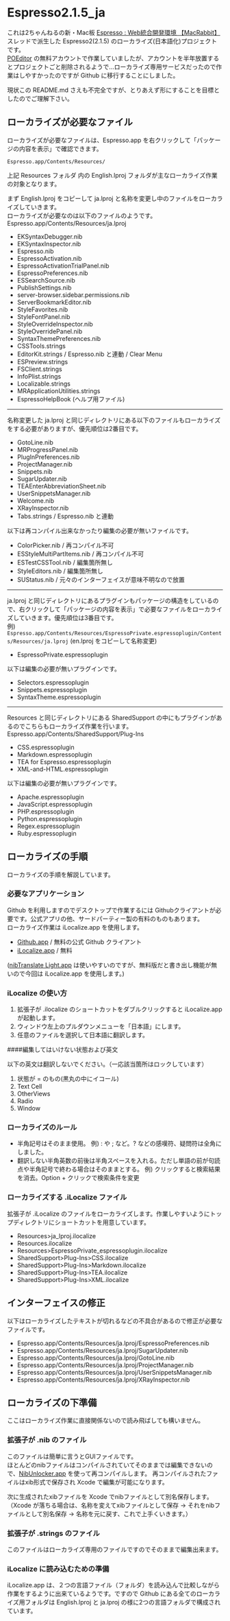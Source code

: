 Espresso2.1.5_ja
============
これは2ちゃんねるの新・Mac板 [Espresso : Web統合開発環境 【MacRabbit】](http://anago.2ch.net/test/read.cgi/mac/1321757964/) スレッドで派生した Espresso2(2.1.5) のローカライズ(日本語化)プロジェクトです。  
[POEditor](https://poeditor.com/) の無料アカウントで作業していましたが、アカウントを半年放置するとプロジェクトごと削除されるようで…ローカライズ専用サービスだったので作業はしやすかったのですが Github に移行することにしました。

現状この README.md さえも不完全ですが、とりあえず形にすることを目標としたのでご理解下さい。


ローカライズが必要なファイル
----------------------

ローカライズが必要なファイルは、Espresso.app を右クリックして「パッケージの内容を表示」で確認できます。  

`Espresso.app/Contents/Resources/`

上記 Resources フォルダ 内の English.lproj フォルダが主なローカライズ作業の対象となります。

まず English.lproj をコピーして ja.lproj と名称を変更し中のファイルをローカライズしていきます。  
ローカライズが必要なのは以下のファイルのようです。  
Espresso.app/Contents/Resources/ja.lproj

- EKSyntaxDebugger.nib
- EKSyntaxInspector.nib
- Espresso.nib
- EspressoActivation.nib
- EspressoActivationTrialPanel.nib
- EspressoPreferences.nib
- ESSearchSource.nib
- PublishSettings.nib
- server-browser.sidebar.permissions.nib
- ServerBookmarkEditor.nib
- StyleFavorites.nib
- StyleFontPanel.nib
- StyleOverrideInspector.nib
- StyleOverridePanel.nib
- SyntaxThemePreferences.nib
- CSSTools.strings
- EditorKit.strings  / Espresso.nib と連動 / Clear Menu
- ESPreview.strings
- FSClient.strings
- InfoPlist.strings
- Localizable.strings
- MRApplicationUtilities.strings
- EspressoHelpBook (ヘルプ用ファイル)

- - -
名称変更した ja.lproj と同じディレクトリにある以下のファイルもローカライズをする必要がありますが、優先順位は2番目です。  

- GotoLine.nib
- MRProgressPanel.nib
- PlugInPreferences.nib
- ProjectManager.nib
- Snippets.nib
- SugarUpdater.nib
- TEAEnterAbbreviationSheet.nib
- UserSnippetsManager.nib
- Welcome.nib
- XRayInspector.nib
- Tabs.strings / Espresso.nib と連動

以下は再コンパイル出来なかったり編集の必要が無いファイルです。

- ColorPicker.nib / 再コンパイル不可
- ESStyleMultiPartItems.nib / 再コンパイル不可
- ESTestCSSTool.nib / 編集箇所無し
- StyleEditors.nib / 編集箇所無し
- SUStatus.nib / 元々のインターフェイスが意味不明なので放置


- - -
ja.lproj と同じディレクトリにあるプラグインもパッケージの構造をしているので、右クリックして「パッケージの内容を表示」で必要なファイルをローカライズしていきます。優先順位は3番目です。  
例) `Espresso.app/Contents/Resources/EspressoPrivate.espressoplugin/Contents/Resources/ja.lproj` (en.lproj をコピーして名称変更)

- EspressoPrivate.espressoplugin


以下は編集の必要が無いプラグインです。

- Selectors.espressoplugin
- Snippets.espressoplugin
- SyntaxTheme.espressoplugin

- - -
Resources と同じディレクトリにある SharedSupport の中にもプラグインがあるのでこちらもローカライズ作業を行います。  
Espresso.app/Contents/SharedSupport/Plug-Ins

- CSS.espressoplugin
- Markdown.espressoplugin
- TEA for Espresso.espressoplugin
- XML-and-HTML.espressoplugin

以下は編集の必要が無いプラグインです。

- Apache.espressoplugin
- JavaScript.espressoplugin
- PHP.espressoplugin
- Python.espressoplugin
- Regex.espressoplugin
- Ruby.espressoplugin


ローカライズの手順
--------------

ローカライズの手順を解説しています。

### 必要なアプリケーション

Github を利用しますのでデスクトップで作業するには Githubクライアントが必要です。公式アプリの他、サードパーティー製の有料のものもあります。  
ローカライズ作業は iLocalize.app を使用します。

- [Github.app](https://mac.github.com) / 無料の公式 Github クライアント
- [iLocalize.app](https://itunes.apple.com/jp/app/ilocalize/id437165919?mt=12) / 無料

([nibTranslate Light.app](https://itunes.apple.com/jp/app/nibtranslate-light/id419607106?mt=12) は使いやすいのですが、無料版だと書き出し機能が無いので今回は iLocalize.app を使用します。)

### iLocalize の使い方

1. 拡張子が .ilocalize のショートカットをダブルクリックすると iLocalize.app が起動します。 
2. ウィンドウ左上のプルダウンメニューを「日本語」にします。
3. 任意のファイルを選択して日本語に翻訳します。

####編集してはいけない状態および英文

以下の英文は翻訳しないでください。（一応該当箇所はロックしています）

1. 状態が = のもの(黒丸の中にイコール)
2. Text Cell
3. OtherViews
4. Radio
5. Window

### ローカライズのルール

- 半角記号はそのまま使用。 例) : や ; など。? などの感嘆符、疑問符は全角にしました。
- 翻訳しない半角英数の前後は半角スペースを入れる。ただし単語の前が句読点や半角記号で終わる場合はそのままとする。 例) クリックすると検索結果を消去。Option + クリックで検索条件を変更

### ローカライズする .iLocalize ファイル
拡張子が .iLocalize のファイルをローカライズします。作業しやすいようにトップディレクトリにショートカットを用意しています。  

- Resources>ja_lproj.ilocalize
- Resources.ilocalize
- Resources>EspressoPrivate_espressoplugin.ilocalize
- SharedSupport>Plug-Ins>CSS.ilocalize
- SharedSupport>Plug-Ins>Markdown.ilocalize
- SharedSupport>Plug-Ins>TEA.ilocalize
- SharedSupport>Plug-Ins>XML.ilocalize


インターフェイスの修正
-----------------

以下はローカライズしたテキストが切れるなどの不具合があるので修正が必要なファイルです。

- Espresso.app/Contents/Resources/ja.lproj/EspressoPreferences.nib
- Espresso.app/Contents/Resources/ja.lproj/SugarUpdater.nib
- Espresso.app/Contents/Resources/ja.lproj/GotoLine.nib
- Espresso.app/Contents/Resources/ja.lproj/ProjectManager.nib
- Espresso.app/Contents/Resources/ja.lproj/UserSnippetsManager.nib
- Espresso.app/Contents/Resources/ja.lproj/XRayInspector.nib


ローカライズの下準備
---------------

ここはローカライズ作業に直接関係ないので読み飛ばしても構いません。

### 拡張子が .nib のファイル
このファイルは簡単に言うとGUIファイルです。  
ほとんどのnibファイルはコンパイルされていてそのままでは編集できないので、[NibUnlocker.app](http://www.charlessoft.com) を使って再コンパイルします。
再コンパイルされたファイルはxib形式で保存され Xcode で編集が可能になります。

次に生成されたxibファイルを Xcode でnibファイルとして別名保存します。（Xcode が落ちる場合は、名称を変えてxibファイルとして保存 → それをnibファイルとして別名保存 → 名称を元に戻す、これで上手くいきます。）

### 拡張子が .strings のファイル
このファイルはローカライズ専用のファイルですのでそのままで編集出来ます。

### iLocalize に読み込むための準備
iLocalize.app は、２つの言語ファイル（フォルダ）を読み込んで比較しながら作業をするように出来ているようです。ですので Github にある全てのローカライズ用フォルダは English.lproj と ja.lproj の様に2つの言語フォルダで構成されています。
